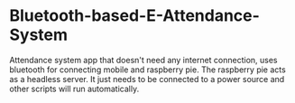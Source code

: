 # Bluetooth-based-E-Attendance-System

Attendance system app that doesn't need any internet connection, uses bluetooth for connecting mobile and raspberry pie.
The raspberry pie acts as a headless server. It just needs to be connected to a power source and other scripts will run automatically.
